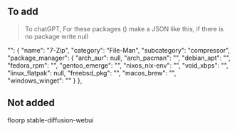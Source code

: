 ## To add

> To chatGPT, For these packages () make a JSON like this, if there is no package write null

"": {
    "name": "7-Zip",
    "category": "File-Man",
    "subcategory": "compressor",
    "package_manager": {
        "arch_aur": null,
        "arch_pacman": "",
        "debian_apt": "",
        "fedora_rpm": "",
        "gentoo_emerge": "",
        "nixos_nix-env": "",
        "void_xbps": "",
        "linux_flatpak": null,
        "freebsd_pkg": "",
        "macos_brew": "",
        "windows_winget": ""
    }
},

## Not added
floorp
stable-diffusion-webui
